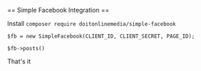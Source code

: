 == Simple Facebook Integration ==

Install `composer require doitonlinemedia/simple-facebook`

`$fb = new SimpleFacebook(CLIENT_ID, CLIENT_SECRET, PAGE_ID);`

`$fb->posts()`

That's it
